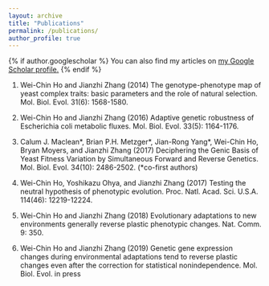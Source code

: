 ```yaml
---
layout: archive
title: "Publications"
permalink: /publications/
author_profile: true
---
```


{% if author.googlescholar %}
  You can also find my articles on <u><a href="{{author.googlescholar}}">my Google Scholar profile</a>.</u>
{% endif %}

1. Wei-Chin Ho and Jianzhi Zhang (2014) The genotype-phenotype map of yeast complex traits: basic parameters and the role of natural selection. Mol. Biol. Evol. 31(6): 1568-1580.

2. Wei-Chin Ho and Jianzhi Zhang (2016) Adaptive genetic robustness of Escherichia coli metabolic fluxes. Mol. Biol. Evol. 33(5): 1164-1176.

3. Calum J. Maclean*, Brian P.H. Metzger*, Jian-Rong Yang*, Wei-Chin Ho, Bryan Moyers, and Jianzhi Zhang (2017) Deciphering the Genic Basis of Yeast Fitness Variation by Simultaneous Forward and Reverse Genetics. Mol. Biol. Evol. 34(10): 2486-2502. (*co-first authors)

4. Wei-Chin Ho, Yoshikazu Ohya, and Jianzhi Zhang (2017) Testing the neutral hypothesis of phenotypic evolution. Proc. Natl. Acad. Sci. U.S.A. 114(46): 12219-12224.

5. Wei-Chin Ho and Jianzhi Zhang (2018) Evolutionary adaptations to new environments generally reverse plastic phenotypic changes. Nat. Comm. 9: 350.

6. Wei-Chin Ho and Jianzhi Zhang (2019) Genetic gene expression changes during environmental adaptations tend to reverse plastic changes even after the correction for statistical nonindependence. Mol. Biol. Evol. in press

